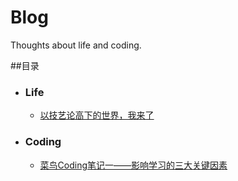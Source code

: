 # Blog
Thoughts about life and coding.

##目录

- ### Life

  + [以技艺论高下的世界，我来了](https://github.com/Graciazl/Blog/blob/master/Life/%E4%BB%A5%E6%8A%80%E8%89%BA%E8%AE%BA%E9%AB%98%E4%B8%8B%E7%9A%84%E4%B8%96%E7%95%8C%EF%BC%8C%E6%88%91%E6%9D%A5%E4%BA%86.md)

- ### Coding

  + [菜鸟Coding笔记一——影响学习的三大关键因素](https://github.com/Graciazl/Blog/blob/master/Study/%E8%8F%9C%E9%B8%9FCoding%E7%AC%94%E8%AE%B0%E4%B8%80.md)

